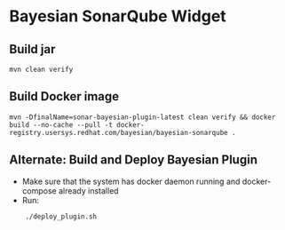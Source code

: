 # Bayesian SonarQube Widget


## Build jar

```
mvn clean verify
```

## Build Docker image

```
mvn -DfinalName=sonar-bayesian-plugin-latest clean verify && docker build --no-cache --pull -t docker-registry.usersys.redhat.com/bayesian/bayesian-sonarqube .
```

## Alternate: Build and Deploy Bayesian Plugin
* Make sure that the system has docker daemon running and docker-compose already installed
* Run:
```
	./deploy_plugin.sh
```
